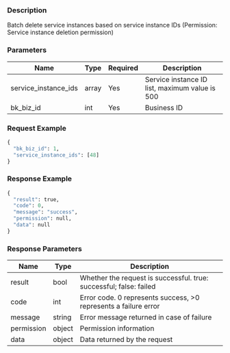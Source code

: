 ### Description

Batch delete service instances based on service instance IDs (Permission: Service instance deletion permission)

### Parameters

| Name                 | Type  | Required | Description                                    |
|----------------------|-------|----------|------------------------------------------------|
| service_instance_ids | array | Yes      | Service instance ID list, maximum value is 500 |
| bk_biz_id            | int   | Yes      | Business ID                                    |

### Request Example

```python
{
  "bk_biz_id": 1,
  "service_instance_ids": [48]
}
```

### Response Example

```python
{
  "result": true,
  "code": 0,
  "message": "success",
  "permission": null,
  "data": null
}
```

### Response Parameters

| Name       | Type   | Description                                                        |
|------------|--------|--------------------------------------------------------------------|
| result     | bool   | Whether the request is successful. true: successful; false: failed |
| code       | int    | Error code. 0 represents success, >0 represents a failure error    |
| message    | string | Error message returned in case of failure                          |
| permission | object | Permission information                                             |
| data       | object | Data returned by the request                                       |
